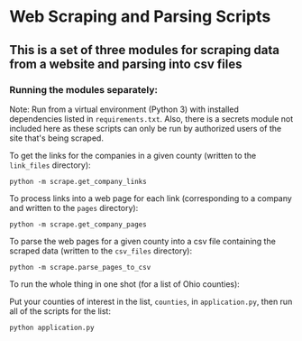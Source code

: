 # Web Scraping and Parsing Scripts

## This is a set of three modules for scraping data from a website and parsing into csv files

### Running the modules separately:

Note: Run from a virtual environment (Python 3) with installed dependencies listed in ```requirements.txt```. Also, there is a secrets module not included here as these scripts can only be run by authorized users of the site that's being scraped.

To get the links for the companies in a given county (written to the ```link_files``` directory):

```
python -m scrape.get_company_links
```

To process links into a web page for each link (corresponding to a company and written to the ```pages``` directory):

```
python -m scrape.get_company_pages
```

To parse the web pages for a given county into a csv file containing the scraped data (written to the ```csv_files``` directory):

```
python -m scrape.parse_pages_to_csv
```

To run the whole thing in one shot (for a list of Ohio counties):

Put your counties of interest in the list, ```counties```, in ```application.py```, then run all of the scripts for the list:

```
python application.py
```